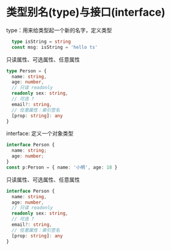 # 类型别名(type)与接口(interface)

<section grid grid-cols-2 gap-x-4>
<section v-click>
  type：用来给类型起一个新的名字，定义类型

```ts
  type isString = string
  const msg: isString = 'hello ts' 
```

只读属性、可选属性、任意属性
```ts
type Person = {
  name: string,
  age: number,
  // 只读 readonly
  readonly sex: string,
  // 可选 ?
  email?: string,
  // 任意属性：索引签名
  [prop: string]: any
}
```
</section>

<section v-click>
interface: 定义一个对象类型

```ts
interface Person {
  name: string;
  age: number;
}
const p:Person = { name: '小明', age: 18 }
```
只读属性、可选属性、任意属性
```ts
interface Person {
  name: string,
  age: number,
  // 只读 readonly
  readonly sex: string,
  // 可选 ?
  email?: string,
  // 任意属性：索引签名
  [prop: string]: any
}
```
</section>
</section>